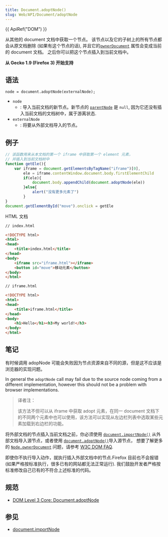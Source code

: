 ```yaml
---
title: Document.adoptNode()
slug: Web/API/Document/adoptNode
---
```

{{ ApiRef("DOM") }}

从其他的 document 文档中获取一个节点。 该节点以及它的子树上的所有节点都会从原文档删除 (如果有这个节点的话), 并且它的[`ownerDocument`](/en-US/docs/DOM/Node.ownerDocument) 属性会变成当前的 document 文档。 之后你可以把这个节点插入到当前文档中。

**从 Gecko 1.9 (Firefox 3) 开始支持**

## 语法

```plain
node = document.adoptNode(externalNode);
```

- `node`
  - : 导入当前文档的新节点。新节点的 [`parentNode`](/zh-cn/DOM/Node.parentNode) 是 `null`, 因为它还没有插入当前文档的文档树中，属于游离状态.
- `externalNode`
  - : 将要从外部文档导入的节点。

## 例子

```js
// 该函数用来从本文档的第一个 iframe 中获取第一个 element 元素，
// 并插入到当前文档树中
function getEle(){
    var iframe = document.getElementsByTagName("iframe")[0],
        ele = iframe.contentWindow.document.body.firstElementChild
        if(ele){
            document.body.appendChild(document.adoptNode(ele))
        }else{
            alert("没有更多元素了")
        }
}
document.getElementById("move").onclick = getEle
```

HTML 文档

```html
// index.html

<!DOCTYPE html>
<html>
<head>
    <title>index.html</title>
</head>
<body>
    <iframe src="iframe.html"></iframe>
    <button id="move">移动元素</button>
</body>
</html>

// iframe.html

<!DOCTYPE html>
<html>
<head>
    <title>iframe.html</title>
</head>
<body>
    <h1>Hello</h1><h3>My world!</h3>
</body>
</html>
```

## 笔记

有时候调用 adopNode 可能会失败因为节点资源来自不同的源，但是这不应该是浏览器的实现问题。

In general the `adoptNode` call may fail due to the source node coming from a different implementation, however this should not be a problem with browser implementations.

> 译者注：
>
> 该方法不但可以从 iframe 中获取 adopt 元素，在同一 document 文档下的不同两个元素中也可以使用，该方法可以实现从左边栏列表中选取某些元素加载到右边栏的功能。

将外部文档的节点插入当前文档之前，你必须使用 [`document.importNode()`](/zh-CN/docs/Web/API/Document/importNode) 从外部文档导入源节点，或者使用 [`document.adoptNode()`](/zh-CN/docs/Web/API/Document/adoptNode)导入源节点，
想要了解更多的 [`Node.ownerDocument`](/zh-CN/docs/Web/API/Node/ownerDocument) 问题，请参考 [W3C DOM FAQ](http://www.w3.org/DOM/faq.html#ownerdoc).

即使你不执行导入动作，就执行插入外部文档中的节点.Firefox 目前也不会报错 (如果严格按标准执行，很多已有的网站都无法正常运行).
我们鼓励开发者严格按标准修改自己已有的不符合上述标准的代码。

## 规范

- [DOM Level 3 Core: Document.adoptNode](http://www.w3.org/TR/DOM-Level-3-Core/core.html#Document3-adoptNode)

## 参见

- [document.importNode](/en-US/docs/DOM/document.importNode)
